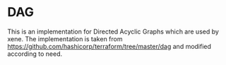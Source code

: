 # DAG

This is an implementation for Directed Acyclic Graphs which are used by xene.
The implementation is taken from https://github.com/hashicorp/terraform/tree/master/dag and modified according to need.
